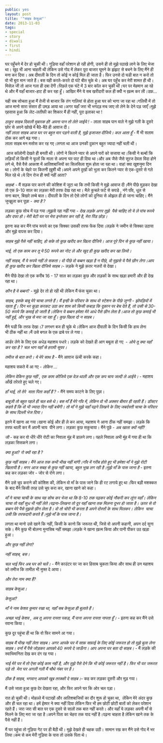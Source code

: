 ```yaml
---
public: yes
layout: post
title: '"साहब केसुआ"'
date: 2013-11-03
tags: 
- special 
- story 
- diwali 
- first 
- hindi
---
```


घर पहुँचने में देर हो चुकी थी। गुड़िया वहाँ परेशान हो रही होगी, उसने ही तो मुझे पठाखे लाने के लिए भेजा था। खुद भी आना चाहती थी लेकिन उसे गोद में लेकर पूरा बाजार घूमने के झंझट से बचने के लिए मैंने ही मना कर दिया। अब दीवाली के दिन तो कोई न कोई मिल ही जाता है। फिर उनसे दो घडी बात न करो तो वो भी बुरा मान जाते हैं। बस यही करते-करते दो घंटे बीत चुके थे। अब घर पहुँच कर मेरी शामत ही थी। मिसेज़ जी तो आज गला ही दबा देंगी।पिछले एक घंटे में 3 बार कॉल कर चुकी थी।घर पर मेहमान आ रहे थे और मैं यहाँ बाजार-हाट ही कर रहा हूँ। आखिर मैंने ये सब खरीदारी कल ही क्योँ न ख़त्म कर ली।उफ़...  
  
यही सब सोचता हुआ मैं तेजी से बाजार कि तंग गालियां से होता हुआ घर को भागा जा रहा था।गलियोँ में तो आज मानो सारा संसार ही उमड़ आया था।अगर यहाँ जरा भी भगदड़ मच जाए तो लेने के देने पड़ जाएँ।मुझे एहसास हुआ कि लेट-लतीफी का शिकार मैं ही नहीं, पूरा इलाका था !  
  
_ठाकुर साहब दिवाली मुबारक हो! अपना पान तो लेते जाईये !_ - लाला साहब पान वाले ने मुझे गली के दूसरे छोर से अपने खोखे में बैठे-बैठे ही आवाज दी।  
_नहीं लाला साहब आज घर पर बहुत मार पड़ने वाली है, मुझे इजाजत दीजिये। कल आता हूँ_ - मैं भी सलाम ठोक कर आगे बढ़ गया।  
लाला साहब मन मसोस कर रह गए।लगता था आज उनकी दुकान बहुत ज्यादा नहीं चली थी।  
  
 आज कॉलोनी देखते ही बनती थी। लोगों ने कितने प्यार से अपने घरों को सजाया था।किसी ने बल्बों कि लड़ियाँ तो किसी ने फूलों कि माला से अपना घर पाट ही दिया था।और अब जैसे जैसे सूरज देवता विदा होने लगे थे, वैसे वैसे आकाश में आतिशबाजियों का सिलसिला शुरू होता जा रहा था। वाह! क्या खुशनुमा दिन था। लोगों के चेहरे पर कितनी ख़ुशी थी।अपने अपने दुखों को भुला कर कितने प्यार से एक-दूसरे से गले मिल रहे थे।ये दिन रोज ही क्यों नहीं आता?  
  
_साहब!_ \- मैं सड़क पार करने की कोशिश में जुटा था कि तभी किसी ने मुझे आवाज दी।मैंने पीछे मुड़कर देखा तो एक 9-10 साल का लड़का मेरी तरफ देख रहा था। मैले कुचले फटे से कपडे , नंगे पाँव, धूल से सना बदन, बिखरे लम्बे बाल। दीवाली के दिन तो ऐसे लोगों को दुनिया से ओझल ही हो जाना चाहिए। मैंने जुन्झुला कर पूछा - _क्या है ?_  
  
लड़का कुछ सोच में पड़ गया।मुझसे रहा नहीं गया - _देख लड़के अगर तुझे  पैसे चाहिए तो ये ले पांच रूपये और दफा हो। मेरी बेटी घर पर मेरा इन्तेजार कर रही है, मेरा पिंड छोड़।_  
  
इतना कह कर मैंने पांच रूपये का एक सिक्का उसकी तरफ फेंक दिया।लड़के ने जमीन से सिक्का उठाया और मुझे वापस कर दिया।  
  
_साहब मुझे पैसे नहीं चाहिए, हो सके तो कुछ खरीद कर खिला दीजिये। आज पूरे दिन से कुछ नहीं खाया।_  
  
_भाई, तो एक काम कर तू ये 50 रूपये का नोट ले और खुद ही कुछ खरीद कर खा लियो।_  
  
_नहीं साहब, मैं ये रूपये नहीं ले सकता। वो पीछे वो बब्बन खड़ा है न पीछे, वो मुझसे ये पैसे छीन लेगा।आप ही कुछ खरीद कर खिला दीजिये साहब।_\- लड़के ने मुझे क़तर नज़रों से देखा।  
  
मैंने पीछे देखा तो एक करीब 16 - 17 साल का लड़का कुछ और लड़कों के साथ खड़ा हमारी और ही देख रहा था।  
  
_कौन है ये बब्बन?_ - मुझे देर तो हो रही थी लेकिन मैं फंस चुका था।  
  
_साहब, इसके बाबू मेरे चाचा लगते हैं। मैं इन्ही के परिवार के साथ वो स्टेशन के पीछे जुग्गी - झोपड़ियों में रहता हूँ। दिन भर कूड़ा करकट उठा कर शाम को किसी कबाड़ कि दूकान पर बेच देते हैं, तो उसी से 30-50 रूपये कि कमाई हो जाती है।लेकिन ये बब्बन हमेशा मेरे आधे पैसे छीन लेता है।आज तो कुछ कमाई भी नहीं हुई, और भूख से मरा जा रहा हूँ। कुछ खिला दो न साहब।_  
  
मैंने घडी कि तरफ देखा।7 लगभग बज ही चुके थे।लेकिन आज दीवाली के दिन किसी कि हाय लेना भी ठीक नहीं था।मैं उसे बगल के एक ढाबे पर ले गया।  
  
आर्डर लेने के लिए एक अधेड़ महाशय पधारे। लड़के को देखते ही आग बबूला हो गए  - _ओये तू क्या यहाँ कर रहा है ? चल भाग यहाँ से हरामी सूयर।_   
  
_तमीज से बात करो। ये मेरे साथ है_ - मैंने आवाज ऊंची करके कहा।  
  
महाशय सकते में आ गए - _लेकिन_ ...  
  
_लेकिन वेकिन कुछ नहीं , एक काम कीजिये एक वेज़ थाली और एक कप चाय जल्दी ले आईये।_ - महाशय आँखें तरेरते हुए चले गए।  
  
_हाँ भाई, तो तेरे  माता पिता कहाँ हैं ?_ - मैंने समय काटने के लिए पुछा।  
  
_बाबूजी तो बहुत पहले ही चल बसे थे। बस माँ हैं मेरे गाँव में, लेकिन वो भी अक्सर बीमार ही रहती हैं। डॉक्टर कहते हैं कि वो भी ज्यादा दिन नहीं बचेंगी। तो माँ ने मुझे यहाँ पढ़ने लिखने के लिए जबर्दस्ती चाचा के परिवार के साथ दिल्ली भेज दिया।_  
  
इतने में खाना आ गया।खाना कोई और ही ले कर आया, महाशय ने आना ठीक नहीं समझा। लड़के कि तरफ थाली कर मैं अपनी चाय  पीने लगा। लड़का कुछ सकुचाया। मैंने पूछे - _अब खाता क्यों नहीं?_  
  
_जी_ \- कह कर वो धीरे धीरे रोटी का निवाला मुंह में डालने लगा। पहले निवाला अभी मुंह में गया ही था कि लड़का सिसकने लगा।  
  
_क्या हुआ? रो क्यों रहा है ?_  
  
_कुछ नहीं साहब। मैंने आज तक कभी भीख नहीं मांगी।गाँव में गरीब होते हुए भी हमेशा माँ ने मुझे रोटी खिलायी है। मगर आज सबह से कुछ नहीं खाया, बहुत भूख लग रही है।मुझे माँ के पास जाना है_ - इतना कह कर लड़का जोर - जोर से रोने लगा।  
  
मैंने उसे चुप कराने की कोशिश की, लेकिन वो माँ के पास जाने कि ही रट लगाये हुए था।फिर बड़ी मशक्कत के बाद मैंने किसी तरह उसे चुप करा कर, खाना खाने को कहा।  
  
_माँ ने चाचा चाची के साथ यह सोच कर भेजा था कि 8-10 तक पढ़कर कोई नौकरी कर लूंगा यहाँ। लेकिन चाचा तो यहाँ सुध भी नहीं लेते।पढ़ना-लिखना तो दूर यहाँ खाना तक मिलना दूभर हो जाता है। ऊपर से वो बब्बन मेरे पैसे मुझसे छीन लेता है। वो तो चोरी भी करता है अपने दोस्तों के साथ मिलकर। लेकिन  चाचा उसी कि तरफदारी करते हैं।मुझे माँ के पास जाना है।_  
  
लगता था मानो उसे खाने कि नहीं, किसी के कानो कि जरूरत थी, जिसे वो अपनी कहानी, अपन दर्द सुना सके। मैंने कुछ भी बोलना मुनासिब नहीं समझा।लड़के ने खाना ख़त्म किया और पानी पीकर उठ खड़ा हुआ।  
  
_और कुछ नहीं लेगा?_  
  
_नहीं साहब, बस।_  
  
_चल भाई फिर अब घर को चलें।_ - मैंने काउंटर पर जा कर हिसाब चुकता किया और साथ ही उन महाशय को तमीज कि तामील भी मुफ्त दे आया।  
  
_और तेरा नाम क्या है?_  
  
_साहब केसुआ।_  
  
_केसुआ?_  
  
_माँ ने नाम केशव कुमार रखा था, यहाँ सब केसुआ ही बुलाते हैं।_  
  
_अच्छा भाई केशव , अब तू अपना रास्ता पकड़, मैं पाना अपना रास्ता नापता हूँ।_ - इतना कह कर मैंने उसे रवाना किया।  
  
कुछ दूर पहुंचा ही था कि वो फिर सामने आ गया।  
  
_साहब मैं भीख नहीं लेता साहब। अगर आपके घर में साफ़ सफ़ाई के लिए कोई जरूरत हो तो मुझे बुला लेना साहब। वर्ना मैं पैसे जोड़कर आपको 40 रूपये दे जाऊँगा। आप अपना घर बता दो साहब।_ - मैं लड़के की स्वाभिमानिता देख कर दंग रह गया।  
  
_भाई मेरे घर में तो ऐसा कोई काम नहीं है, और तुझे पैसे देने कि भी कोई जरूरत नहीं है। फिर भी घर जरूरत पड़े तो  मेरा घर अगली गली मैं चौथे नंबर पर है।_  
  
_ठीक है साहब, भगवान् आपको खूब तरक्की दे साहब।_\- कह कर लड़का दूसरी और मुड़ गया।  
  
मैं उसे जाता हुआ कुछ देर देखता रहा, और फिर अपने घर कि ओर चल पड़ा।  
  
रात हो चुकी थी। मोहल्ले में पटाखों और आतिशबाजियों का दौर शुरू हो चुका था,  लेकिन मेरे अंदर कुछ और ही चल रहा था। हमें ईश्वर ने क्या नहीं दिया लेकिन फिर भी हम छोटी छोटी बातों को लेकर परेशान रहते हैं। जरा जरा सी बात पर एक दुसरे से सालों तक बात नहीं करते। और यहाँ ये लड़का अपनी माँ से मिलने के लिए मरा जा रहा है।अपने पिता का चेहरा तक याद नहीं है।पढ़ना चाहता है लेकिन खाने तक के पैसे नहीं हैं।  
  
मैं घर पहुंचा तो गुड़िया गेट पर ही बैठी थी। मुझे देखते ही चहक उठी। सामान रख कर मैंने उसे गोद में भर लिया।कम से कम मेरी गुड़िया के पास तो उसके पिता थे।
